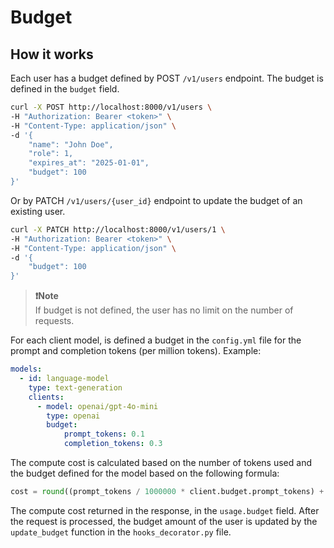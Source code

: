 # Budget

## How it works

Each user has a budget defined by POST `/v1/users` endpoint. The budget is defined in the `budget` field.

```bash
curl -X POST http://localhost:8000/v1/users \
-H "Authorization: Bearer <token>" \
-H "Content-Type: application/json" \
-d '{
    "name": "John Doe",
    "role": 1,
    "expires_at": "2025-01-01",
    "budget": 100
}'
```

Or by PATCH `/v1/users/{user_id}` endpoint to update the budget of an existing user.

```bash
curl -X PATCH http://localhost:8000/v1/users/1 \
-H "Authorization: Bearer <token>" \
-H "Content-Type: application/json" \
-d '{
    "budget": 100
}'
```

> **❗️Note**<br>
> If budget is not defined, the user has no limit on the number of requests.

For each client model, is defined a budget in the `config.yml` file for the prompt and completion tokens (per million tokens). Example:

```yaml
models:
  - id: language-model
    type: text-generation
    clients:
      - model: openai/gpt-4o-mini
        type: openai
        budget:
            prompt_tokens: 0.1
            completion_tokens: 0.3
```

The compute cost is calculated based on the number of tokens used and the budget defined for the model based on the following formula:

```python
cost = round((prompt_tokens / 1000000 * client.budget.prompt_tokens) + (completion_tokens / 1000000 * client.budget.completion_tokens), ndigits=4)
```

The compute cost returned in the response, in the `usage.budget` field. After the request is processed, the budget amount of the user is updated by the `update_budget` function in the `hooks_decorator.py` file.